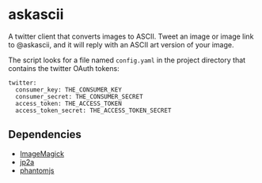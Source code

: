 # askascii
A twitter client that converts images to ASCII. Tweet an image or image link to @askascii, and it will reply with an ASCII art version of your image.

The script looks for a file named `config.yaml` in the project directory that contains the twitter OAuth tokens:

    twitter:
      consumer_key: THE_CONSUMER_KEY
      consumer_secret: THE_CONSUMER_SECRET
      access_token: THE_ACCESS_TOKEN
      access_token_secret: THE_ACCESS_TOKEN_SECRET

## Dependencies

* [ImageMagick](http://imagemagick.org/)
* [jp2a](https://csl.name/jp2a/)
* [phantomjs](http://phantomjs.org/)

